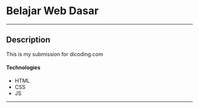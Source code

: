 # Belajar Web Dasar

---

## Description

This is my submission for dicoding.com

#### Technologies

- HTML
- CSS
- JS

---

